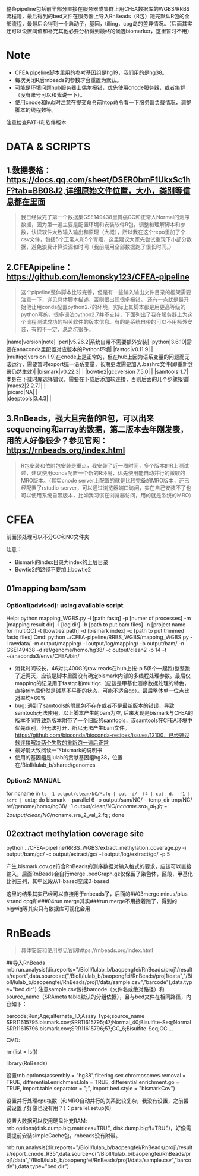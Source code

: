 整条pipeline包括前半部分直接在服务器或集群上用CFEA数据库的WGBS/RRBS流程跑，最后得到的bed文件在服务器上导入RnBeads（R包）跑完默认R包的全部流程，最最后会得到一个启动子，基因，tilling，cpg岛的差异情况。（后面其实还可以设置阈值和补充其他必要分析得到最终的候选biomarker，这里暂时不用）

# Note
* CFEA pipeline脚本里用的参考基因组是hg19，我们用的是hg38。
* 每次关闭R后rnbeads的参数才会重置为默认。
* 可能是环境问题hub服务器上偶尔报错，优先使用cnode服务器，或者集群（没有账号可以和我说一下）。
* 使用cnode和hub时注意在提交命令前htop命令看一下服务器负载情况，调整脚本的线程数等。
        
注意检查PATH和软件版本
# DATA & SCRIPTS
## 1.数据表格：https://docs.qq.com/sheet/DSER0bmF1UkxSc1hF?tab=BB08J2,详细原始文件位置，大小，类别等信息都在里面
> 我已经做完了第一个数据集GSE149438里胃癌GC和正常人Normal的测序数据，因为第一遍主要是配置环境和安装软件R包，调整和理解脚本和参数，认识软件大致输入输出和原理（大概），所以我在这个repo里加了个csv文件，包括5个正常人和5个胃癌，这里建议大家先尝试重现下小部分数据，避免浪费计算资源和时间（我前期用全部数据跑了很长时间。）

## 2.CFEApipeline：https://github.com/lemonsky123/CFEA-pipeline
> 这个pipeline整体脚本比较完善，但是有一些输入输出文件目录的框架需要注意一下，详见具体脚本描述，否则很出现很多报错。
> 还有一点就是最开始他让用conda配置python2.7的环境，实际上其脚本都是用更高等级的python写的，很多语法python2.7并不支持，下面列出了我在服务器上为这个流程测试成功的相关软件的版本信息。有的是系统自带的可以不用额外安装，有的不一定，总之坑很多。

|name|version|note|
|perl|v5.26.2|系统自带不需要额外安装|
|python|3.6.10|需要在anaconda里配置对应版本的Python环境|
|fastqc|v0.11.9| |
|multiqc|version 1.9|在cnode上是正常的，但在hub上因为语系变量的问题而无法运行，需要暂时export统一语系变量，长期更改需要加入.bashrc文件(即重新登录仍然生效)|
|bismark|v0.22.3| |
|bowtie2|gccversion 7.5.0| |
|samtools|1.7|本身在下载时库选择错误，需要在下载后添加软连接，否则后面的几个步骤报错|
|macs2|2.2.7.1| |	
|picard|NA| |	
|deeptools|3.4.3| |

## 3.RnBeads，强大且完备的R包，可以出来sequencing和array的数据，第二版本去年刚发表，用的人好像很少？参见官网：https://rnbeads.org/index.html
> R包安装和依附包安装是重点，我安装了近一周时间，多个版本的R上测试过，建议使用conda配置一个新的R环境，优先使用能自动并行的微软的MRO版本。（其实cnode server上配置的就是比较完备的MRO版本，还已经配置了rstudio-server，可以通过浏览器端口访问，实在自己安装不了也可以使用系统自带版本，比如我习惯在浏览器访问，用的就是系统的MRO）

# CFEA 
前面预处理可以不分GC和NC文件夹

注意：

* Bismark的index目录为index的上层目录
* Bowtie2的路径不要加上bowtie2

## 01mapping bam/sam
### Option1(advised): using available script
Help:
python mapping_WGBS.py -i [path fastq] -p [numer of processes] -m 
        [mapping result dir] -l [log dir] -b [path to put bam files] 
        -n [project name for multiQC] -t [bowtie2 path] -d [bismark index]
        -c [path to put trimmed fastq files]
Cmd:
python ../CFEA-pipeline/RRBS_WGBS/mapping_WGBS.py -i rawdata/  -m output/mapping/  -l output/log/mapping/ -b output/bam/  -n GSE149438  -d ref/genome/homo/hg38/  -c output/clean2 -p 14 -t ~/anaconda3/envs/CFEA/bin/
* 消耗时间较长，46对共400G的raw reads在hub上按-p 5(5个一起跑)整整跑了近两天，应该是脚本里面没有确定bismark内部的多线程处理参数。最后仅mapping的记录用于fastqc和multiqc（应该是甲基化测序数据处理的特色，直接trim后仍然是碱基不平衡的状态，可能不适合qc）。最后整体单一位点比对率均>60%
* bug: 遇到了samtools的附属包不存在或者不是最新版本的错误，导致samtools无法使用，以上脚本产生的bam为空, 后来发现是bismark与CFEA的版本不同导致新版本附带了一个旧版的samtools，该samtools在CFEA环境中优先识别，但无法打开，所以无法产生bam文件。https://github.com/bioconda/bioconda-recipes/issues/12100，已经通过软连接解决两个失败的重新跑一遍后正常
* 最好能大致阅读一下bismark的说明书
* 使用的基因组是lulab的贡献基因组hg38，位置在/BioII/lulab_b/shared/genomes

### Option2: MANUAL
for ncname in `ls -1 output/clean/NC/*.fq | cut -d/ -f4 | cut -d. -f1 | sort | uniq`; do bismark --parallel 6 -o output/sam/NC/ --temp_dir tmp/NC/   ref/genome/homo/hg38/  -1 output/clean/NC/$ncname.sra_1_val_1.fq -2 output/clean/NC/$ncname.sra_2_val_2.fq ; done

## 02extract methylation coverage site

python ../CFEA-pipeline/RRBS_WGBS/extract_methylation_coverage.py -i output/bam/gc/ -c output/extract/gc/ -l output/log/extract/gc/ -p 5

产生.bismark.cov.gz符合RnBeads的测序数据对输入格式的要求，应该可以直接输入，后面RnBeads会自行merge
.bedGraph.gz仅保留了染色体，区段，甲基化比例三列，其中区段从1-based变成0-based

这里的结果其实已经可以直接用于rnbeads了，后面的##03merge minus/plus strand cpg和###04run merge其实###run merge不用接着跑了，得到的bigwig等其实只有数据库可视化会用

# RnBeads
> 具体安装和使用参见官网https://rnbeads.org/index.html

##导入RnBeads
rnb.run.analysis(dir.reports="/BioII/lulab_b/baopengfei/RnBeads/proj1/results/report",data.source=c("/BioII/lulab_b/baopengfei/RnBeads/proj1/data","/BioII/lulab_b/baopengfei/RnBeads/proj1/data/sample.csv","barcode"),data.type="bed.dir")
注意sample.csv包括barcode（文件名或绝对路径）和source_name（SRAmeta table默认的分组依据），且与bed文件在相同路径，内容如下：

barcode;Run;Age;alternate_ID;Assay Type;source_name
SRR11615795.bismark.cov;SRR11615795;47;Normal_40;Bisulfite-Seq;Normal
SRR11615796.bismark.cov;SRR11615796;57;GC_6;Bisulfite-Seq;GC
...

CMD:

rm(list = ls())

library(RnBeads)

设置rnb.options(assembly = "hg38",filtering.sex.chromosomes.removal = TRUE, differential.enrichment.lola = TRUE, differential.enrichment.go = TRUE, import.table.separator = ";", import.bed.style = "bismarkCov")

设置并行处理cpu核数（和MRO自动并行的关系比较复杂，我没有设置，之前尝试设置了好像也没有用？）：parallel.setup(6)

设置大数据可以使用硬盘补充RAM: rnb.options(disk.dump.big.matrices=TRUE, disk.dump.bigff=TRUE)，好像需要提前安装simpleCache包，rnbeads没有附带。  

rnb.run.analysis(dir.reports="/BioII/lulab_b/baopengfei/RnBeads/proj1/results/report_cnode_R35",data.source=c("/BioII/lulab_b/baopengfei/RnBeads/proj1/data","/BioII/lulab_b/baopengfei/RnBeads/proj1/data/sample.csv","barcode"),data.type="bed.dir")
